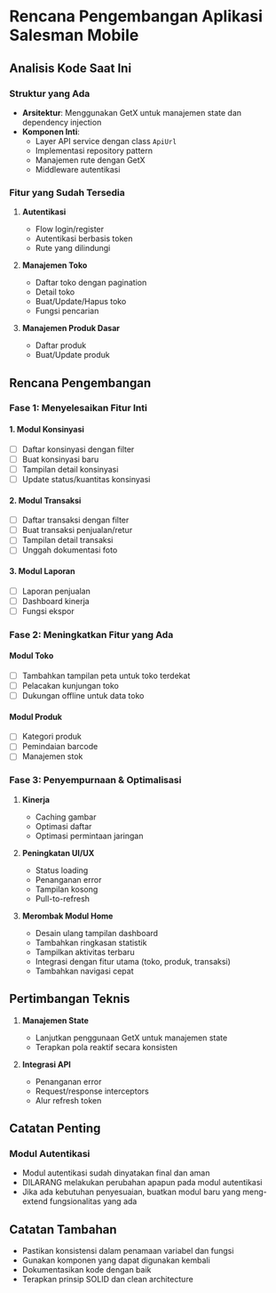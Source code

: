 # Rencana Pengembangan Aplikasi Salesman Mobile

## Analisis Kode Saat Ini

### Struktur yang Ada
- **Arsitektur**: Menggunakan GetX untuk manajemen state dan dependency injection
- **Komponen Inti**:
  - Layer API service dengan class `ApiUrl`
  - Implementasi repository pattern
  - Manajemen rute dengan GetX
  - Middleware autentikasi

### Fitur yang Sudah Tersedia
1. **Autentikasi**
   - Flow login/register
   - Autentikasi berbasis token
   - Rute yang dilindungi

2. **Manajemen Toko**
   - Daftar toko dengan pagination
   - Detail toko
   - Buat/Update/Hapus toko
   - Fungsi pencarian

3. **Manajemen Produk Dasar**
   - Daftar produk
   - Buat/Update produk

## Rencana Pengembangan

### Fase 1: Menyelesaikan Fitur Inti

#### 1. Modul Konsinyasi
- [ ] Daftar konsinyasi dengan filter
- [ ] Buat konsinyasi baru
- [ ] Tampilan detail konsinyasi
- [ ] Update status/kuantitas konsinyasi

#### 2. Modul Transaksi
- [ ] Daftar transaksi dengan filter
- [ ] Buat transaksi penjualan/retur
- [ ] Tampilan detail transaksi
- [ ] Unggah dokumentasi foto

#### 3. Modul Laporan
- [ ] Laporan penjualan
- [ ] Dashboard kinerja
- [ ] Fungsi ekspor

### Fase 2: Meningkatkan Fitur yang Ada

#### Modul Toko
- [ ] Tambahkan tampilan peta untuk toko terdekat
- [ ] Pelacakan kunjungan toko
- [ ] Dukungan offline untuk data toko

#### Modul Produk
- [ ] Kategori produk
- [ ] Pemindaian barcode
- [ ] Manajemen stok

### Fase 3: Penyempurnaan & Optimalisasi

1. **Kinerja**
   - Caching gambar
   - Optimasi daftar
   - Optimasi permintaan jaringan

2. **Peningkatan UI/UX**
   - Status loading
   - Penanganan error
   - Tampilan kosong
   - Pull-to-refresh

3. **Merombak Modul Home**
   - Desain ulang tampilan dashboard
   - Tambahkan ringkasan statistik
   - Tampilkan aktivitas terbaru
   - Integrasi dengan fitur utama (toko, produk, transaksi)
   - Tambahkan navigasi cepat

## Pertimbangan Teknis

1. **Manajemen State**
   - Lanjutkan penggunaan GetX untuk manajemen state
   - Terapkan pola reaktif secara konsisten

2. **Integrasi API**
   - Penanganan error
   - Request/response interceptors
   - Alur refresh token

## Catatan Penting

### Modul Autentikasi
- Modul autentikasi sudah dinyatakan final dan aman
- DILARANG melakukan perubahan apapun pada modul autentikasi
- Jika ada kebutuhan penyesuaian, buatkan modul baru yang meng-extend fungsionalitas yang ada

## Catatan Tambahan
- Pastikan konsistensi dalam penamaan variabel dan fungsi
- Gunakan komponen yang dapat digunakan kembali
- Dokumentasikan kode dengan baik
- Terapkan prinsip SOLID dan clean architecture
